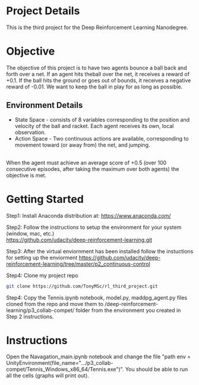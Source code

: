 # Project Details
This is the third project for the Deep Reinforcement Learning Nanodegree.  

# Objective
The objective of this project is to have two agents bounce a ball back and forth over a net.  If an agent hits theball over the net, it receives a reward of +0.1.  If the ball hits the ground or goes out of bounds, it receives a negative reward of -0.01.  We want to keep the ball in play for as long as possible.

## Environment Details
* State Space - consists of 8 variables corresponding to the position and velocity of the ball and racket. Each agent receives its own, local observation. 
* Action Space - Two continuous actions are available, corresponding to movement toward (or away from) the net, and jumping.

<br> When the agent must achieve an average score of +0.5 (over 100 consecutive episodes, after taking the maximum over both agents) the objective is met.

# Getting Started
Step1:
Install Anaconda distribution at:
https://www.anaconda.com/

Step2:
Follow the instructions to setup the environment for your system (window, mac, etc.) \
https://github.com/udacity/deep-reinforcement-learning.git

Step3:
After the virtual enviornment has been installed follow the instuctions for setting up the enviorment
https://github.com/udacity/deep-reinforcement-learning/tree/master/p2_continuous-control

Step4:
Clone my project repo

```bash
git clone https://github.com/TonyMSc/rl_third_project.git
```

Step4:
Copy the Tennis.ipynb notebook, model.py, maddpg_agent.py files cloned from the repo and move them to /deep-reinforcement-learning/p3_collab-compet/ folder from the environment you created in Step 2 instructions.


# Instructions
Open the Navagation_main.ipynb notebook and change the file "path env = UnityEnvironment(file_name=".../p3_collab-compet/Tennis_Windows_x86_64/Tennis.exe")". You should be able to run all the cells (graphs will print out).  


